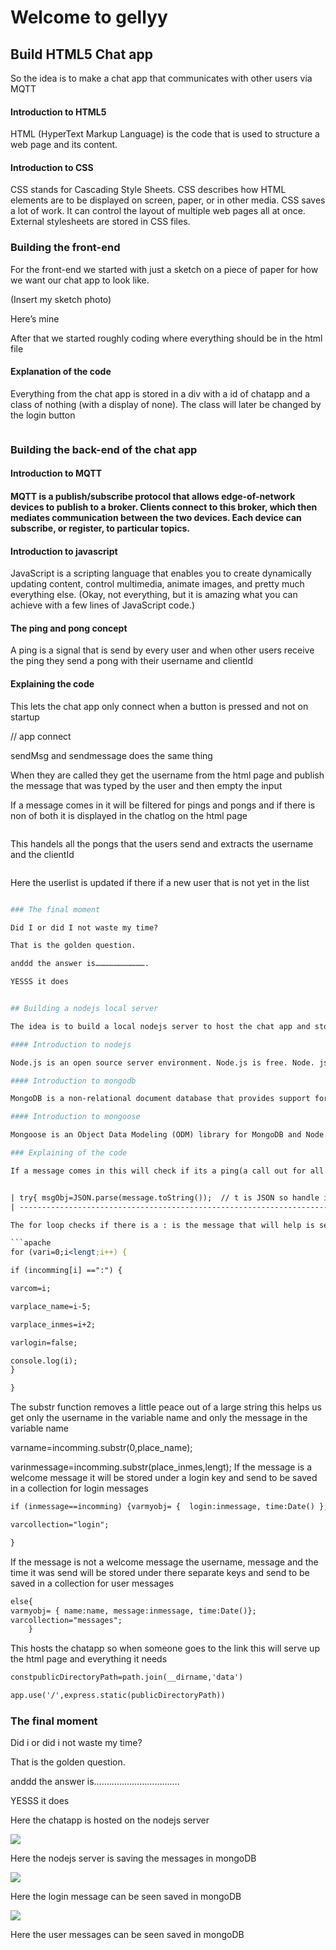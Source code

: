 # Welcome to gellyy

## Build HTML5 Chat app

So the idea is to make a chat app that communicates with other users via MQTT

#### Introduction to HTML5

HTML (HyperText Markup Language) is the code that is used to structure a web page and its content.

#### Introduction to CSS

CSS stands for Cascading Style Sheets. CSS describes how HTML elements are to be displayed on screen, paper, or in other media. CSS saves a lot of work. It can control the layout of multiple web pages all at once. External stylesheets are stored in CSS files.

### Building the front-end

For the front-end we started with just a sketch on a piece of paper for how we want our chat app to look like.

(Insert my sketch photo)

Here’s mine

After that we started roughly coding where everything should be in the html file

#### Explanation of the code

Everything from the chat app is stored in a div with a id of chatapp and a class of nothing (with a display of none). The class will later be changed by the login button

```apache

```

### Building the back-end of the chat app

#### Introduction to MQTT

#### MQTT is a publish/subscribe protocol that allows edge-of-network devices to publish to a broker. Clients connect to this broker, which then mediates communication between the two devices. Each device can subscribe, or register, to particular topics.

#### Introduction to javascript

JavaScript is a scripting language that enables you to create dynamically updating content, control multimedia, animate images, and pretty much everything else. (Okay, not everything, but it is amazing what you can achieve with a few lines of JavaScript code.)

#### The ping and pong concept

A ping is a signal that is send by every user and when other users receive the ping they send a pong with their username and clientId

#### Explaining the code

This lets the chat app only connect when a button is pressed and not on startup

// app connect

sendMsg and sendmessage does the same thing

When they are called they get the username from the html page and publish the message that was typed by the user and then empty the input

If a message comes in it will be filtered for pings and pongs and if there is non of both it is displayed in the chatlog on the html page

```apache

```

This handels all the pongs that the users send and extracts the username and the clientId

```apache

```

Here the userlist is updated if there if a new user that is not yet in the list

```apache

### The final moment

Did I or did I not waste my time?

That is the golden question.

anddd the answer is…………………………….

YESSS it does


## Building a nodejs local server

The idea is to build a local nodejs server to host the chat app and store every incoming message in mongodb

#### Introduction to nodejs

Node.js is an open source server environment. Node.js is free. Node. js runs on various platforms (Windows, Linux, Unix, Mac OS X, etc.) Node.js uses JavaScript on the server.

#### Introduction to mongodb

MongoDB is a non-relational document database that provides support for JSON-like storage. The MongoDB database has a flexible data model that enables you to store unstructured data, and it provides full indexing support, and replication with rich and intuitive APIs.

#### Introduction to mongoose

Mongoose is an Object Data Modeling (ODM) library for MongoDB and Node. js. It manages relationships between data, provides schema validation, and is used to translate between objects in code and the representation of those objects in MongoDB.

### Explaining of the code

If a message comes in this will check if its a ping(a call out for all online users), a pong( the answer to a pong with the name of the person in it)


| try{ msgObj=JSON.parse(message.toString());  // t is JSON so handle it how u want // if message has Pin of Pong in it send it to the PingPongHandler if(Object.keys(msgObj)[0]=="ping") { sendPong("codettes2022","Dylan's Server","cb_12345678");}; if(Object.keys(msgObj)[0]=="pong") { handlePong(msgObj.pong);};// pong value is an object!! |
| -------------------------------------------------------------------------------------------------------------------------------------------------------------------------------------------------------------------------------------------------------------------------------------------------------------------------------------------------- |

The for loop checks if there is a : is the message that will help is separate the name of the user and the message from each other

```apache
for (vari=0;i<lengt;i++) {

if (incomming[i] ==":") {

varcom=i;

varplace_name=i-5;

varplace_inmes=i+2;

varlogin=false;

console.log(i);
}

}
```

The substr function removes a little peace out of a large string this helps us get only the username in the variable name and only the message in the variable name

varname=incomming.substr(0,place_name);

varinmessage=incomming.substr(place_inmes,lengt);
If the message is a welcome message it will be stored under a login key and send to be saved in a collection for login messages

```apache
if (inmessage==incomming) {varmyobj= {  login:inmessage, time:Date() };

varcollection="login";

}
```

If the message is not a welcome message the username, message and the time it was send will be stored under there separate keys and send to be saved in a collection for user messages

```apache
else{
varmyobj= { name:name, message:inmessage, time:Date()};
varcollection="messages";
    }
```

This hosts the chatapp so when someone goes to the link this will serve up the html page and everything it needs

```apache
constpublicDirectoryPath=path.join(__dirname,'data')

app.use('/',express.static(publicDirectoryPath))
```

### The final moment

Did i or did i not waste my time?

That is the golden question.

anddd the answer is…………………………….

YESSS it does

Here the chatapp is hosted on the nodejs server

![](https://lh6.googleusercontent.com/HGsSuywM7dfvo1DMtIhLJxLyp4lKcz9-IaxrFxzXGfz4Ue0dcdDQmkiKOA-FBY_tA9_NwHEFpVnjdfdFy8zXup7-7s-uUXJFo6xvDqnf2M6T4YmdEPb6GH9wa2RK3uyBXBcORyS0y6gnPrxbXx22R28)

Here the nodejs server is saving the messages in mongoDB

![](https://lh6.googleusercontent.com/Db7L2l-cQgWFefJUhCEfKEakqfhCLxNMSoMWZZWzGzCDHwWwJuXFqHa9ZxgwdpuoT4s8TM3x101s9kdNfMDRc5cAEQNZ6zDj2d5A09IuQIAAtY2a0NLozS3i3F88qCossTNns-88jG8PBAaz0mLRK2U)

Here the login message can be seen saved in mongoDB

![](https://lh6.googleusercontent.com/eEJB8Ml5opX87s0Ds8h80AblDzdlEPEkEcpyfceaty23F6Cr0Cpk-CuitR4Ci4PtWvERmQDH0Ut9yF8kMAdwVDkh49oQ1Y5p4tzPl0gi5DLFMOtBtjahCBUd_1sF0Ht_mTDRiRX_4EsrwzQhIkHHX3E)

Here the user messages can be seen saved in mongoDB
